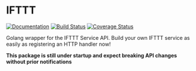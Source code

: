 # IFTTT

[![Documentation](https://godoc.org/github.com/eternal-flame-AD/ifttt?status.svg)](https://godoc.org/github.com/eternal-flame-AD/ifttt)
[![Build Status](https://travis-ci.org/eternal-flame-AD/ifttt.svg?branch=master)](https://travis-ci.org/eternal-flame-AD/ifttt)
[![Coverage Status](https://coveralls.io/repos/github/eternal-flame-AD/ifttt/badge.svg?branch=master)](https://coveralls.io/github/eternal-flame-AD/ifttt?branch=master)

Golang wrapper for the IFTTT Service API. Build your own IFTTT service as easily as registering an HTTP handler now!

**This package is still under startup and expect breaking API changes without prior notifications**